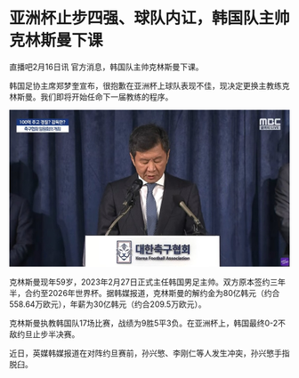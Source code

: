 # 亚洲杯止步四强、球队内讧，韩国队主帅克林斯曼下课

直播吧2月16日讯 官方消息，韩国队主帅克林斯曼下课。

韩国足协主席郑梦奎宣布，很抱歉在亚洲杯上球队表现不佳，现决定更换主教练克林斯曼。我们即将开始任命下一届教练的程序。

![a41898c75e8468771a14c572bd7a34d8.jpg](https://raw.githubusercontent.com/qqhsx/qqnews_image/main/2024/02/16/亚洲杯止步四强、球队内讧，韩国队主帅克林斯曼下课/a41898c75e8468771a14c572bd7a34d8.jpg)

克林斯曼现年59岁，2023年2月27日正式主任韩国男足主帅。双方原本签约三年半，合约至2026年世界杯。据韩媒报道，克林斯曼的解约金为80亿韩元（约合558.64万欧元），年薪为30亿韩元（约合209.5万欧元）。

克林斯曼执教韩国队17场比赛，战绩为9胜5平3负。在亚洲杯上，韩国最终0-2不敌约旦止步半决赛。

近日，英媒韩媒报道在对阵约旦赛前，孙兴慜、李刚仁等人发生冲突，孙兴慜手指脱臼。

